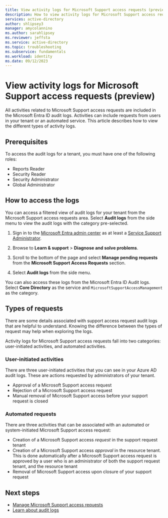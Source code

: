 ```yaml
---
title: View activity logs for Microsoft Support access requests (preview)
description: How to view activity logs for Microsoft Support access requests.
services: active-directory
author: shlipsey3
manager: amycolannino
ms.author: sarahlipsey
ms.reviewer: jeffsta
ms.service: active-directory
ms.topic: troubleshooting
ms.subservice: fundamentals
ms.workload: identity
ms.date: 09/12/2023
---
```

# View activity logs for Microsoft Support access requests (preview)

All activities related to Microsoft Support access requests are included in the Microsoft Entra ID audit logs. Activities can include requests from users in your tenant or an automated service. This article describes how to view the different types of activity logs.

## Prerequisites

To access the audit logs for a tenant, you must have one of the following roles: 

- Reports Reader
- Security Reader
- Security Administrator
- Global Administrator

## How to access the logs

You can access a filtered view of audit logs for your tenant from the Microsoft Support access requests area. Select **Audit logs** from the side menu to view the audit logs with the category pre-selected.

1. Sign in to the [Microsoft Entra admin center](https://entra.microsoft.com) as at least a [Service Support Administrator](../roles/permissions-reference.md#service-support-administrator).

1. Browse to **Learn & support** > **Diagnose and solve problems**.

1. Scroll to the bottom of the page and select **Manage pending requests** from the **Microsoft Support Access Requests** section.

1. Select **Audit logs** from the side menu.

You can also access these logs from the Microsoft Entra ID Audit logs. Select **Core Directory** as the service and `MicrosoftSupportAccessManagement` as the category.

## Types of requests

There are some details associated with support access request audit logs that are helpful to understand. Knowing the difference between the types of request may help when exploring the logs.

Activity logs for Microsoft Support access requests fall into two categories: user-initiated activities, and automated activities.

### User-initiated activities

There are three user-initiated activities that you can see in your Azure AD audit logs. These are actions requested by administrators of your tenant.

- Approval of a Microsoft Support access request
- Rejection of a Microsoft Support access request
- Manual removal of Microsoft Support access before your support request is closed

### Automated requests

There are three activities that can be associated with an automated or system-initiated Microsoft Support access request:

- Creation of a Microsoft Support access *request* in the support request tenant
- Creation of a Microsoft Support access *approval* in the resource tenant. This is done automatically after a Microsoft Support access request is approved by a user who is an administrator of both the support request tenant, and the resource tenant
- Removal of Microsoft Support access upon closure of your support request

## Next steps

- [Manage Microsoft Support access requests](how-to-manage-support-access-requests.md)
- [Learn about audit logs](../../active-directory/reports-monitoring/concept-audit-logs.md)
